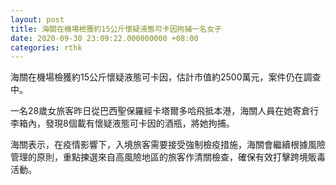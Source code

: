 ```yaml
---
layout: post
title: 海關在機場檢獲約15公斤懷疑液態可卡因拘捕一名女子
date: 2020-09-30 23:09:22.000000000 +08:00
categories: rthk
---
```


海關在機場檢獲約15公斤懷疑液態可卡因，估計市值約2500萬元，案件仍在調查中。

一名28歲女旅客昨日從巴西聖保羅經卡塔爾多哈飛抵本港，海關人員在她寄倉行李箱內，發現8個載有懷疑液態可卡因的酒瓶，將她拘捕。

海關表示，在疫情影響下，入境旅客需要接受強制檢疫措施，海關會繼續根據風險管理的原則，重點揀選來自高風險地區的旅客作清關檢查，確保有效打擊跨境販毒活動。
